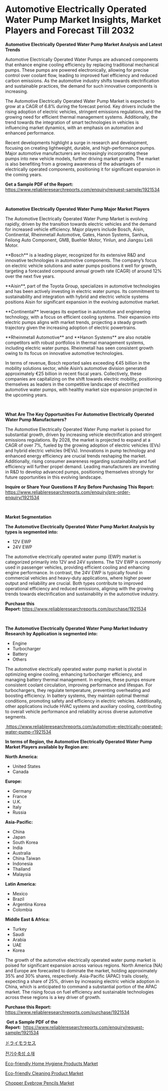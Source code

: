 <p><h1>Automotive Electrically Operated Water Pump Market Insights, Market Players and Forecast Till 2032</h1></p><p><strong>Automotive Electrically Operated Water Pump Market Analysis and Latest Trends</strong></p>
<p><p>Automotive Electrically Operated Water Pumps are advanced components that enhance engine cooling efficiency by replacing traditional mechanical pumps. These pumps are powered electronically, allowing for precise control over coolant flow, leading to improved fuel efficiency and reduced carbon emissions. As the automotive industry shifts towards electrification and sustainable practices, the demand for such innovative components is increasing.</p><p>The Automotive Electrically Operated Water Pump Market is expected to grow at a CAGR of 6.8% during the forecast period. Key drivers include the rising adoption of electric vehicles, stringent emissions regulations, and the growing need for efficient thermal management systems. Additionally, the trend towards the integration of smart technologies in vehicles is influencing market dynamics, with an emphasis on automation and enhanced performance.</p><p>Recent developments highlight a surge in research and development, focusing on creating lightweight, durable, and high-performance pumps. Major automotive manufacturers are increasingly incorporating these pumps into new vehicle models, further driving market growth. The market is also benefiting from a growing awareness of the advantages of electrically operated components, positioning it for significant expansion in the coming years.</p></p>
<p><strong>Get a Sample PDF of the Report:&nbsp;</strong> <a href="https://www.reliableresearchreports.com/enquiry/request-sample/1921534?utm_campaign=38&utm_medium=2&utm_source=Github&utm_content=ia&utm_term=06042025&utm_id=automotive-electrically-operated-water-pump">https://www.reliableresearchreports.com/enquiry/request-sample/1921534</a></p>
<p>&nbsp;</p>
<p><strong>Automotive Electrically Operated Water Pump Major Market Players</strong></p>
<p><p>The Automotive Electrically Operated Water Pump Market is evolving rapidly, driven by the transition towards electric vehicles and the demand for increased vehicle efficiency. Major players include Bosch, Aisin, Continental, Rheinmetall Automotive, Gates, Hanon Systems, Sanhua, Feilong Auto Component, GMB, Buehler Motor, Yinlun, and Jiangsu Leili Motor.</p><p>**Bosch** is a leading player, recognized for its extensive R&D and innovative technologies in automotive components. The company’s focus on electric vehicle solutions and water pumps positions it well for growth, targeting a forecasted compound annual growth rate (CAGR) of around 12% over the next five years.</p><p>**Aisin**, part of the Toyota Group, specializes in automotive technologies and has been actively investing in electric water pumps. Its commitment to sustainability and integration with hybrid and electric vehicle systems positions Aisin for significant expansion in the evolving automotive market.</p><p>**Continental** leverages its expertise in automotive and engineering technology, with a focus on efficient cooling systems. Their expansion into electric pumps aligns with market trends, projecting a steady growth trajectory given the increasing adoption of electric powertrains.</p><p>**Rheinmetall Automotive** and **Hanon Systems** are also notable competitors with robust portfolios in thermal management systems, including electric water pumps. Rheinmetall has seen consistent growth owing to its focus on innovative automotive technologies.</p><p>In terms of revenue, Bosch reported sales exceeding €45 billion in the mobility solutions sector, while Aisin’s automotive division generated approximately €25 billion in recent fiscal years. Collectively, these companies are capitalizing on the shift towards electric mobility, positioning themselves as leaders in the competitive landscape of electrified automotive water pumps, with healthy market size expansion projected in the upcoming years.</p></p>
<p>&nbsp;</p>
<p><strong>What Are The Key Opportunities For Automotive Electrically Operated Water Pump Manufacturers?</strong></p>
<p><p>The Automotive Electrically Operated Water Pump market is poised for substantial growth, driven by increasing vehicle electrification and stringent emissions regulations. By 2028, the market is projected to expand at a CAGR of over 7%, fueled by the growing adoption of electric vehicles (EVs) and hybrid electric vehicles (HEVs). Innovations in pump technology and enhanced energy efficiency are crucial trends reshaping the market. Additionally, rising consumer awareness regarding sustainability and fuel efficiency will further propel demand. Leading manufacturers are investing in R&D to develop advanced pumps, positioning themselves strongly for future opportunities in this evolving landscape.</p></p>
<p><strong>Inquire or Share Your Questions If Any Before Purchasing This Report:</strong> <a href="https://www.reliableresearchreports.com/enquiry/pre-order-enquiry/1921534?utm_campaign=38&utm_medium=2&utm_source=Github&utm_content=ia&utm_term=06042025&utm_id=automotive-electrically-operated-water-pump">https://www.reliableresearchreports.com/enquiry/pre-order-enquiry/1921534</a></p>
<p>&nbsp;</p>
<p><strong>Market Segmentation</strong></p>
<p><strong>The Automotive Electrically Operated Water Pump Market Analysis by types is segmented into:</strong></p>
<p><ul><li>12V EWP</li><li>24V EWP</li></ul></p>
<p><p>The automotive electrically operated water pump (EWP) market is categorized primarily into 12V and 24V systems. The 12V EWP is commonly used in passenger vehicles, providing efficient cooling and enhancing engine performance. In contrast, the 24V EWP is typically found in commercial vehicles and heavy-duty applications, where higher power output and reliability are crucial. Both types contribute to improved operational efficiency and reduced emissions, aligning with the growing trends towards electrification and sustainability in the automotive industry.</p></p>
<p><strong>Purchase this Report:&nbsp;</strong><a href="https://www.reliableresearchreports.com/purchase/1921534?utm_campaign=38&utm_medium=2&utm_source=Github&utm_content=ia&utm_term=06042025&utm_id=automotive-electrically-operated-water-pump">https://www.reliableresearchreports.com/purchase/1921534</a></p>
<p>&nbsp;</p>
<p><strong>The Automotive Electrically Operated Water Pump Market Industry Research by Application is segmented into:</strong></p>
<p><ul><li>Engine</li><li>Turbocharger</li><li>Battery</li><li>Others</li></ul></p>
<p><p>The automotive electrically operated water pump market is pivotal in optimizing engine cooling, enhancing turbocharger efficiency, and managing battery thermal management. In engines, these pumps ensure consistent coolant circulation, improving performance and lifespan. For turbochargers, they regulate temperature, preventing overheating and boosting efficiency. In battery systems, they maintain optimal thermal conditions, promoting safety and efficiency in electric vehicles. Additionally, other applications include HVAC systems and auxiliary cooling, contributing to overall vehicle performance and reliability across diverse automotive segments.</p></p>
<p><a href="https://www.reliableresearchreports.com/automotive-electrically-operated-water-pump-r1921534?utm_campaign=38&utm_medium=2&utm_source=Github&utm_content=ia&utm_term=06042025&utm_id=automotive-electrically-operated-water-pump">&nbsp;https://www.reliableresearchreports.com/automotive-electrically-operated-water-pump-r1921534</a></p>
<p><strong>In terms of Region, the Automotive Electrically Operated Water Pump Market Players available by Region are:</strong></p>
<p>
    <p> <strong> North America: </strong>
        <ul>
            <li>United States</li>
            <li>Canada</li>
        </ul>
        </p> 
    <p> <strong> Europe: </strong>
        <ul>
            <li>Germany</li>
            <li>France</li>
            <li>U.K.</li>
            <li>Italy</li>
            <li>Russia</li>
        </ul>
        </p> 
    <p> <strong> Asia-Pacific: </strong>
        <ul>
            <li>China</li>
            <li>Japan</li>
            <li>South Korea</li>
            <li>India</li>
            <li>Australia</li>
            <li>China Taiwan</li>
            <li>Indonesia</li>
            <li>Thailand</li>
            <li>Malaysia</li>
        </ul>
        </p> 
    <p> <strong> Latin America: </strong>
        <ul>
            <li>Mexico</li>
            <li>Brazil</li>
            <li>Argentina Korea</li>
            <li>Colombia</li>
        </ul>
        </p> 
    <p> <strong> Middle East & Africa: </strong>
        <ul>
            <li>Turkey</li>
            <li>Saudi</li>
            <li>Arabia</li>
            <li>UAE</li>
            <li>Korea</li>
        </ul>
    </p>
    </p>
<p><p>The growth of the automotive electrically operated water pump market is poised for significant expansion across various regions. North America (NA) and Europe are forecasted to dominate the market, holding approximately 35% and 30% shares, respectively. Asia-Pacific (APAC) trails closely, expecting a share of 25%, driven by increasing electric vehicle adoption in China, which is anticipated to command a substantial portion of the APAC market. The rising focus on fuel efficiency and sustainable technologies across these regions is a key driver of growth.</p></p>
<p><strong>Purchase this Report: </strong><a href="https://www.reliableresearchreports.com/purchase/1921534?utm_campaign=38&utm_medium=2&utm_source=Github&utm_content=ia&utm_term=06042025&utm_id=automotive-electrically-operated-water-pump">https://www.reliableresearchreports.com/purchase/1921534</a></p>
<p>&nbsp;<strong>Get a Sample PDF of the Report:&nbsp;&nbsp;</strong><a href="https://www.reliableresearchreports.com/enquiry/request-sample/1921534?utm_campaign=38&utm_medium=2&utm_source=Github&utm_content=ia&utm_term=06042025&utm_id=automotive-electrically-operated-water-pump">https://www.reliableresearchreports.com/enquiry/request-sample/1921534</a></p>
<p><strong></strong></p>
<p><p><a href="https://github.com/mohamedbakry57/Market-Research-Report-List-7/blob/main/211798752059.md?utm_campaign=38&utm_medium=2&utm_source=Github&utm_content=ia&utm_term=06042025&utm_id=automotive-electrically-operated-water-pump">ドライモラセス</a></p><p><a href="https://github.com/laholand/Market-Research-Report-List-7/blob/main/276977052170.md?utm_campaign=38&utm_medium=2&utm_source=Github&utm_content=ia&utm_term=06042025&utm_id=automotive-electrically-operated-water-pump">전기수축성 소재</a></p><p><a href="https://github.com/gummaarmel83/Market-Research-Report-List-1/blob/main/eco-friendly-home-hygiene-products-market.md?utm_campaign=38&utm_medium=2&utm_source=Github&utm_content=ia&utm_term=06042025&utm_id=automotive-electrically-operated-water-pump">Eco-friendly Home Hygiene Products Market</a></p><p><a href="https://github.com/widlerumland/Market-Research-Report-List-1/blob/main/eco-friendly-cleaning-product-market.md?utm_campaign=38&utm_medium=2&utm_source=Github&utm_content=ia&utm_term=06042025&utm_id=automotive-electrically-operated-water-pump">Eco-friendly Cleaning Product Market</a></p><p><a href="https://github.com/uldularido/Market-Research-Report-List-1/blob/main/chopper-eyebrow-pencils-market.md?utm_campaign=38&utm_medium=2&utm_source=Github&utm_content=ia&utm_term=06042025&utm_id=automotive-electrically-operated-water-pump">Chopper Eyebrow Pencils Market</a></p></p>